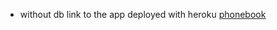 
- without db 
link to the app deployed with heroku 
[phonebook ](https://pure-escarpment-92030.herokuapp.com/)




